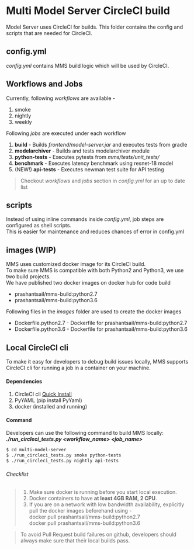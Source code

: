 # Multi Model Server CircleCI build
Model Server uses CircleCI for builds. This folder contains the config and scripts that are needed for CircleCI.

## config.yml
_config.yml_ contains MMS build logic which will be used by CircleCI.

## Workflows and Jobs
Currently, following _workflows_ are available -
1. smoke
2. nightly
3. weekly

Following _jobs_ are executed under each workflow
1. **build** - Builds _frontend/model-server.jar_ and executes tests from gradle
2. **modelarchiver** - Builds and tests modelarchiver module
3. **python-tests** - Executes pytests from _mms/tests/unit_tests/_
4. **benchmark** - Executes latency benchmark using resnet-18 model
5. (NEW!) **api-tests** - Executes newman test suite for API testing

> Checkout _workflows_ and _jobs_ section in _config.yml_ for an up to date list 

## scripts
Instead of using inline commands inside _config.yml_, job steps are configured as shell scripts.  
This is easier for maintenance and reduces chances of error in config.yml

## images (WIP)
MMS uses customized docker image for its CircleCI build.  
To make sure MMS is compatible with both Python2 and Python3, we use two build projects.  
We have published two docker images on docker hub for code build
* prashantsail/mms-build:python2.7
* prashantsail/mms-build:python3.6

Following files in the _images_ folder are used to create the docker images
* Dockerfile.python2.7 - Dockerfile for prashantsail/mms-build:python2.7
* Dockerfile.python3.6 - Dockerfile for prashantsail/mms-build:python3.6

## Local CircleCI cli
To make it easy for developers to debug build issues locally, MMS supports CircleCI cli for running a job in a container on your machine.

#### Dependencies
1. CircleCI cli [Quick Install](https://circleci.com/docs/2.0/local-cli/#quick-installation)
2. PyYAML (pip install PyYaml)
3. docker (installed and running)

#### Command
Developers can use the following command to build MMS locally:  
**_./run_circleci_tests.py <workflow_name> <job_name>_**
```bash
$ cd multi-model-server
$ ./run_circleci_tests.py smoke python-tests
$ ./run_circleci_tests.py nightly api-tests
```

###### Checklist
> 1. Make sure docker is running before you start local execution.  
> 2. Docker containers to have **at least 4GB RAM, 2 CPU**.  
> 3. If you are on a network with low bandwidth availability, explicitly pull the docker images beforehand using -  
> docker pull prashantsail/mms-build:python2.7  
> docker pull prashantsail/mms-build:python3.6  

> To avoid Pull Request build failures on github, developers should always make sure that their local builds pass.

